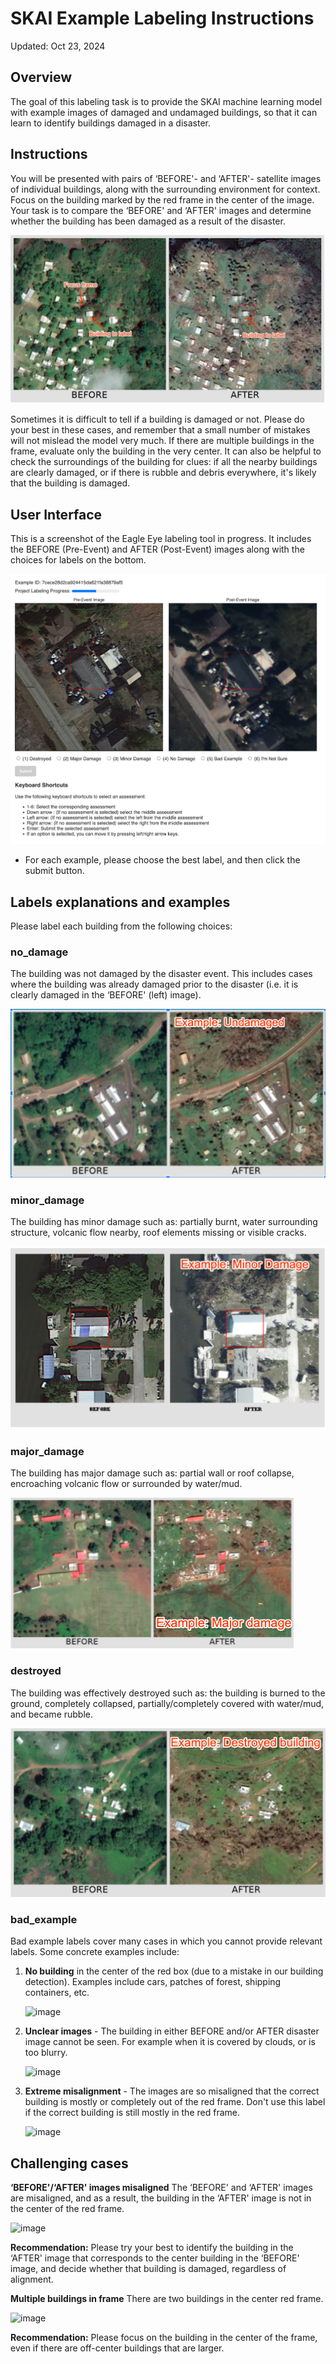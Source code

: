 # SKAI Example Labeling Instructions

Updated: Oct 23, 2024

## Overview

The goal of this labeling task is to provide the SKAI machine learning model
with example images of damaged and undamaged buildings, so that it can learn to
identify buildings damaged in a disaster.

## Instructions

You will be presented with pairs of ‘BEFORE'- and ‘AFTER'- satellite images of
individual buildings, along with the surrounding environment for context. Focus
on the building marked by the red frame in the center of the image. Your task is
to compare the ‘BEFORE' and ‘AFTER' images and determine whether the building
has been damaged as a result of the disaster.

![image](images/example_image.png)

Sometimes it is difficult to tell if a building is damaged or not. Please do
your best in these cases, and remember that a small number of mistakes will not
mislead the model very much. If there are multiple buildings in the frame,
evaluate only the building in the very center. It can also be helpful to check
the surroundings of the building for clues: if all the nearby buildings are
clearly damaged, or if there is rubble and debris everywhere, it's likely that
the building is damaged.

## User Interface

This is a screenshot of the Eagle Eye labeling tool in progress. It includes the
BEFORE (Pre-Event) and AFTER (Post-Event) images along with the choices for
labels on the bottom.

![eagle_eye_labeling_interface](images/eagle_eye_labeling_interface.png)

-  For each example, please choose the best label, and then click the submit
   button.

## Labels explanations and examples

Please label each building from the following choices:

### no_damage

The building was not damaged by the disaster event. This includes cases where
the building was already damaged prior to the disaster (i.e. it is clearly
damaged in the ‘BEFORE' (left) image).

![no_damage](images/labeling_example_no_damage.png)

### minor_damage

The building has minor damage such as: partially burnt, water surrounding
structure, volcanic flow nearby, roof elements missing or visible cracks.

![minor_damage](images/labeling_example_minor.png)

### major_damage

The building has major damage such as: partial wall or roof collapse,
encroaching volcanic flow or surrounded by water/mud.

![major_damage](images/labeling_example_major.png)

### destroyed

The building was effectively destroyed such as: the building is burned to the
ground, completely collapsed, partially/completely covered with water/mud, and
became rubble.

![destroyed](images/labeling_example_destroyed.png)

### bad\_example

Bad example labels cover many cases in which you cannot provide relevant
labels. Some concrete examples include:

1. **No building** in the center of the red box (due to a mistake
    in our building detection). Examples include cars, patches of forest,
    shipping containers, etc.

    ![image](https://storage.googleapis.com/skai-public/documentation_images/labeling_instructions/no_building_example.png)

2. **Unclear images** - The building in either BEFORE and/or AFTER
    disaster image cannot be seen. For example when it is covered by
    clouds, or is too blurry.

    ![image](https://storage.googleapis.com/skai-public/documentation_images/labeling_instructions/after_image_unclear_example.png)

3. **Extreme misalignment** - The images are so misaligned that the
    correct building is mostly or completely out of the red frame. Don't
    use this label if the correct building is still mostly in the red frame.

    ![image](https://storage.googleapis.com/skai-public/documentation_images/labeling_instructions/extreme_misalignment_example.png)

## Challenging cases

**‘BEFORE'/‘AFTER' images misaligned**
The ‘BEFORE' and ‘AFTER' images are misaligned, and as a result, the building in
the ‘AFTER' image is not in the center of the red frame.

![image](https://storage.googleapis.com/skai-public/documentation_images/labeling_instructions/misaligned_example.png)

**Recommendation:** Please try your best to identify the building in the ‘AFTER'
image that corresponds to the center building in the ‘BEFORE' image, and decide
whether that building is damaged, regardless of alignment.

**Multiple buildings in frame**
There are two buildings in the center red frame.

![image](https://storage.googleapis.com/skai-public/documentation_images/labeling_instructions/multiple_buildings_example.png)

**Recommendation:** Please focus on the building in the center of the frame,
even if there are off-center buildings that are larger.
